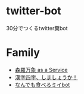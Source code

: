 # twitter-bot

30分でつくるtwitter糞bot

# Family
 - [森羅万象 as a Service](https://twitter.com/_as_a_service)
 - [漢字四字、しましょうか！](https://twitter.com/mawarupingdrum)
 - [なんでも食べるミイbot](https://twitter.com/unko_mii_bot)
